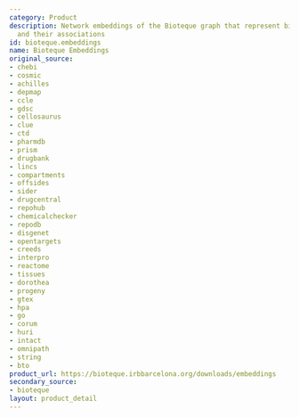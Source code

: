 ```yaml
---
category: Product
description: Network embeddings of the Bioteque graph that represent biological entities
  and their associations
id: bioteque.embeddings
name: Bioteque Embeddings
original_source:
- chebi
- cosmic
- achilles
- depmap
- ccle
- gdsc
- cellosaurus
- clue
- ctd
- pharmdb
- prism
- drugbank
- lincs
- compartments
- offsides
- sider
- drugcentral
- repohub
- chemicalchecker
- repodb
- disgenet
- opentargets
- creeds
- interpro
- reactome
- tissues
- dorothea
- progeny
- gtex
- hpa
- go
- corum
- huri
- intact
- omnipath
- string
- bto
product_url: https://bioteque.irbbarcelona.org/downloads/embeddings
secondary_source:
- bioteque
layout: product_detail
---
```


